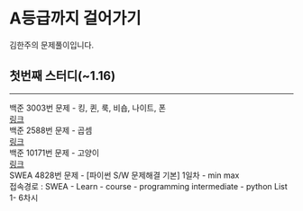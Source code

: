 # A등급까지 걸어가기
김한주의 문제풀이입니다.

## 첫번째 스터디(~1.16)
---
백준 3003번 문제 - 킹, 퀸, 룩, 비숍, 나이트, 폰  
[링크](https://www.acmicpc.net/problem/3003)  
백준 2588번 문제 - 곱셈  
[링크](https://www.acmicpc.net/problem/2588)  
백준 10171번 문제 - 고양이  
[링크](https://www.acmicpc.net/problem/10171)  
SWEA 4828번 문제 - [파이썬 S/W 문제해결 기본] 1일차 - min max  
접속경로 : SWEA - Learn - course - programming intermediate - python List 1- 6차시